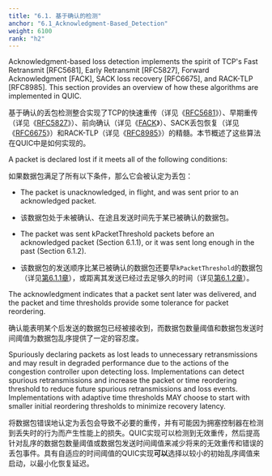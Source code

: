 ```yaml
---
title: "6.1. 基于确认的检测"
anchor: "6.1_Acknowledgment-Based_Detection"
weight: 6100
rank: "h2"
---
```


Acknowledgment-based loss detection implements the spirit of TCP's Fast Retransmit [RFC5681], Early Retransmit [RFC5827], Forward Acknowledgment [FACK], SACK loss recovery [RFC6675], and RACK-TLP [RFC8985]. This section provides an overview of how these algorithms are implemented in QUIC.

基于确认的丢包检测整合实现了TCP的快速重传（详见《[RFC5681]()》）、早期重传（详见《[RFC5827]()》）、前向确认（详见《[FACK]()》）、SACK丢包恢复（详见《[RFC6675]()》）和RACK-TLP（详见《[RFC8985]()》）的精髓。本节概述了这些算法在QUIC中是如何实现的。

A packet is declared lost if it meets all of the following conditions:

如果数据包满足了所有以下条件，那么它会被认定为丢包：

* The packet is unacknowledged, in flight, and was sent prior to an acknowledged packet.

* 该数据包处于未被确认、在途且发送时间先于某已被确认的数据包。

* The packet was sent kPacketThreshold packets before an acknowledged packet (Section 6.1.1), or it was sent long enough in the past (Section 6.1.2).

* 该数据包的发送顺序比某已被确认的数据包还要早`kPacketThreshold`的数据包（详见[第6.1.1章]()），或距离其发送已经过去足够久的时间（详见[第6.1.2章]()）。

The acknowledgment indicates that a packet sent later was delivered, and the packet and time thresholds provide some tolerance for packet reordering.

确认能表明某个后发送的数据包已经被接收到，而数据包数量阈值和数据包发送时间阈值为数据包乱序提供了一定的容忍度。

Spuriously declaring packets as lost leads to unnecessary retransmissions and may result in degraded performance due to the actions of the congestion controller upon detecting loss. Implementations can detect spurious retransmissions and increase the packet or time reordering threshold to reduce future spurious retransmissions and loss events. Implementations with adaptive time thresholds MAY choose to start with smaller initial reordering thresholds to minimize recovery latency.

将数据包错误地认定为丢包会导致不必要的重传，并有可能因为拥塞控制器在检测到丢失时的行为而产生性能上的损失。QUIC实现可以检测到无效重传，然后提高针对乱序的数据包数量阈值或数据包发送时间阈值来减少将来的无效重传和错误的丢包事件。具有自适应的时间阈值的QUIC实现**可以**选择以较小的初始乱序阈值来启动，以最小化恢复延迟。
